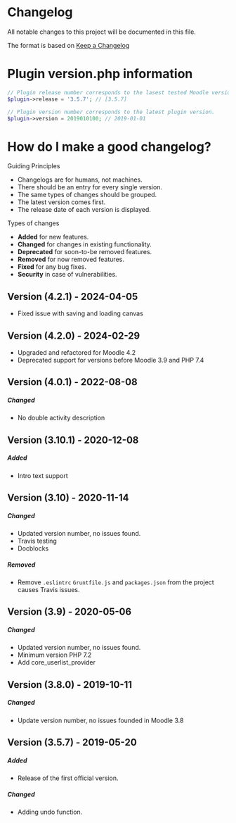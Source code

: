 # Changelog
All notable changes to this project will be documented in this file.

The format is based on [Keep a Changelog](https://keepachangelog.com/en/1.0.0/)

# Plugin version.php information
```php
// Plugin release number corresponds to the lasest tested Moodle version in which the plugin has been tested.
$plugin->release = '3.5.7'; // [3.5.7]

// Plugin version number corresponds to the latest plugin version.
$plugin->version = 2019010100; // 2019-01-01
```

# How do I make a good changelog?
Guiding Principles
* Changelogs are for humans, not machines.
* There should be an entry for every single version.
* The same types of changes should be grouped.
* The latest version comes first.
* The release date of each version is displayed.

Types of changes
* **Added** for new features.
* **Changed** for changes in existing functionality.
* **Deprecated** for soon-to-be removed features.
* **Removed** for now removed features.
* **Fixed** for any bug fixes.
* **Security** in case of vulnerabilities.

## Version (4.2.1) - 2024-04-05
- Fixed issue with saving and loading canvas

## Version (4.2.0) - 2024-02-29
- Upgraded and refactored for Moodle 4.2
- Deprecated support for versions before Moodle 3.9 and PHP 7.4

## Version (4.0.1) - 2022-08-08
##### Changed
- No double activity description 

## Version (3.10.1) - 2020-12-08

##### Added
- Intro text support

## Version (3.10) - 2020-11-14

##### Changed
- Updated version number, no issues found.
- Travis testing 
- Docblocks

##### Removed
- Remove `.eslintrc` `Gruntfile.js` and `packages.json` from the project causes Travis issues.

## Version (3.9) - 2020-05-06

##### Changed
- Updated version number, no issues found.
- Minimum version PHP 7.2
- Add core_userlist_provider

## Version (3.8.0) - 2019-10-11
##### Changed
- Update version number, no issues founded in Moodle 3.8


## Version (3.5.7) - 2019-05-20
##### Added
- Release of the first official version.

##### Changed
- Adding undo function.
